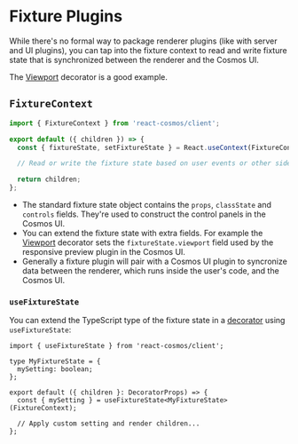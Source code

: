 # Fixture Plugins

While there's no formal way to package renderer plugins (like with server and UI plugins), you can tap into the fixture context to read and write fixture state that is synchronized between the renderer and the Cosmos UI.

The [Viewport](/docs/fixtures/ui-controls.md#viewport) decorator is a good example.

## `FixtureContext`

```jsx
import { FixtureContext } from 'react-cosmos/client';

export default ({ children }) => {
  const { fixtureState, setFixtureState } = React.useContext(FixtureContext);

  // Read or write the fixture state based on user events or other side effects.

  return children;
};
```

- The standard fixture state object contains the `props`, `classState` and `controls` fields. They're used to construct the control panels in the Cosmos UI.
- You can extend the fixture state with extra fields. For example the [Viewport](/docs/fixtures/ui-controls.md#viewport) decorator sets the `fixtureState.viewport` field used by the responsive preview plugin in the Cosmos UI.
- Generally a fixture plugin will pair with a Cosmos UI plugin to syncronize data between the renderer, which runs inside the user's code, and the Cosmos UI.

### `useFixtureState`

You can extend the TypeScript type of the fixture state in a [decorator](/docs/fixtures/decorators) using `useFixtureState`:

```tsx
import { useFixtureState } from 'react-cosmos/client';

type MyFixtureState = {
  mySetting: boolean;
};

export default ({ children }: DecoratorProps) => {
  const { mySetting } = useFixtureState<MyFixtureState>(FixtureContext);

  // Apply custom setting and render children...
};
```
